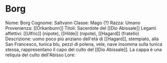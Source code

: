 # Borg
Nome: Borg
Cognome: Saltvann
Classe: Mago (?)
Razza: Umano
Provenienza: [[Orkanbunn]]
Titoli: Sacerdote del [[Dio Abissale]]
Legami affettivi: [[Ulfric]] (nipote), [[Hilde]] (nipote), [[Hagard]] (fratello)
Descrizione: uomo poco più anziano dell'età di [[Hagard]], stempiato, alla San Francesco, tunica blu, pezzi di polena, vele, nave insomma sulla tunica stessa, rappresentano il capo del culto del [[Dio Abissale]]. La cappa è una reliquia del culto dell'Abisso
Lore: 